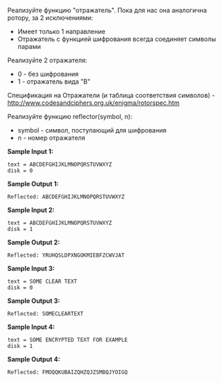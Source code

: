 Реализуйте функцию "отражатель". Пока для нас она аналогична ротору, за 2 исключениями:

-   Имеет только 1 направление
-   Отражатель с функцией шифрования всегда соединяет символы парами

Реализуйте 2 отражателя:

-   0 - без шифрования
-   1 - отражатель вида "B"

Спецификация на Отражатели (и таблица соответствия символов) - http://www.codesandciphers.org.uk/enigma/rotorspec.htm



Реализуйте функцию reflector(symbol, n):

-   symbol - символ, поступающий для шифрования
-   n - номер отражателя

**Sample Input 1:**

```commandline
text = ABCDEFGHIJKLMNOPQRSTUVWXYZ
disk = 0
```

**Sample Output 1:**

```commandline
Reflected: ABCDEFGHIJKLMNOPQRSTUVWXYZ
```

**Sample Input 2:**

```commandline
text = ABCDEFGHIJKLMNOPQRSTUVWXYZ
disk = 1
```

**Sample Output 2:**

```commandline
Reflected: YRUHQSLDPXNGOKMIEBFZCWVJAT
```

**Sample Input 3:**

```commandline
text = SOME CLEAR TEXT
disk = 0
```

**Sample Output 3:**

```commandline
Reflected: SOMECLEARTEXT
```

**Sample Input 4:**

```commandline
text = SOME ENCRYPTED TEXT FOR EXAMPLE
disk = 1
```

**Sample Output 4:**

```commandline
Reflected: FMOQQKUBAIZQHZQJZSMBQJYOIGQ
```
